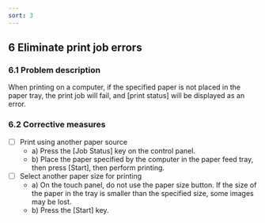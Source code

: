 ```yaml
---
sort: 3
---
```

## **6** **Eliminate print job errors**

### **6.1** **Problem description**
When printing on a computer, if the specified paper is not placed in the paper tray, the print job will fail, and [print status] will be displayed as an error.
### **6.2** **Corrective measures**
- [ ] Print using another paper source
   - a) Press the [Job Status] key on the control panel.
   - b) Place the paper specified by the computer in the paper feed tray, then press [Start], then perform printing.
- [ ] Select another paper size for printing
    - a) On the touch panel, do not use the paper size button. If the size of the paper in the tray is smaller than the specified size, some images may be lost.
    - b) Press the [Start] key.
